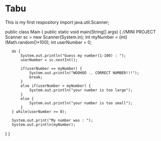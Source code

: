 # Tabu
This is my first respository
import java.util.Scanner;

public class Main {
   public static void main(String[] args) {
       //MINI PROJECT
       Scanner sc = new Scanner(System.in);
       int myNumber = (int)(Math.random()*100);
       int userNumber = 0;

       do {
           System.out.println("Guess my number(1-100) : ");
           userNumber = sc.nextInt();

           if(userNumber == myNumber) {
               System.out.println("WOOHOO .. CORRECT NUMBER!!!");
               break;
           }
           else if(userNumber > myNumber) {
               System.out.println("your number is too large");
           }
           else {
               System.out.println("your number is too small");
           }
       } while(userNumber >= 0);

       System.out.print("My number was : ");
       System.out.println(myNumber);
   }
}
       
